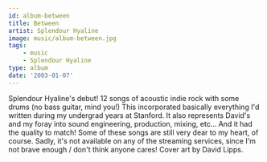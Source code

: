 ```yaml
---
id: album-between
title: Between
artist: Splendour Hyaline
image: music/album-between.jpg
tags:
    - music
    - Splendour Hyaline
type: album
date: '2003-01-07'
---
```


Splendour Hyaline's debut! 12 songs of acoustic indie rock with some drums (no bass guitar, mind
you!) This incorporated basically everything I'd written during my undergrad years at Stanford. It
also represents David's and my foray into sound engineering, production, mixing, etc... And it had
the quality to match! Some of these songs are still very dear to my heart, of course. Sadly, it's
not available on any of the streaming services, since I'm not brave enough / don't think anyone
cares! Cover art by David Lipps.
